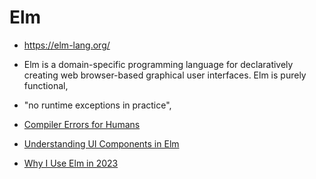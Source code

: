Elm
===

* https://elm-lang.org/
* Elm is a domain-specific programming language for declaratively creating web browser-based graphical user interfaces. Elm is purely functional, 
* "no runtime exceptions in practice",
* [Compiler Errors for Humans](https://elm-lang.org/news/compiler-errors-for-humans)

* [Understanding UI Components in Elm](https://www.humio.com/blog/understanding-ui-components-in-elm/)

* [Why I Use Elm in 2023](https://taylor.town/elm-2023)
